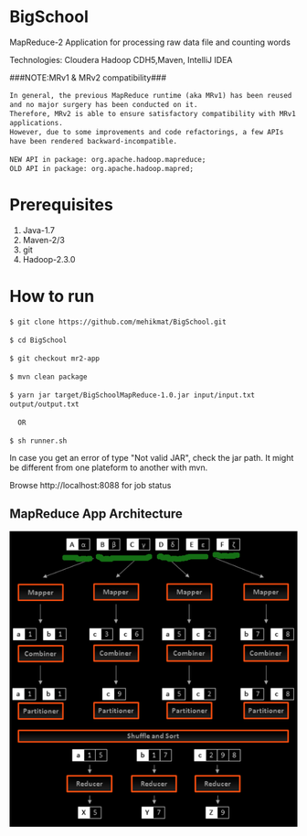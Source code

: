BigSchool
=========

MapReduce-2 Application for processing raw data file and counting words

Technologies: Cloudera Hadoop CDH5,Maven, IntelliJ IDEA

###NOTE:MRv1 & MRv2 compatibility###
```
In general, the previous MapReduce runtime (aka MRv1) has been reused and no major surgery has been conducted on it.
Therefore, MRv2 is able to ensure satisfactory compatibility with MRv1 applications.
However, due to some improvements and code refactorings, a few APIs have been rendered backward-incompatible.

NEW API in package: org.apache.hadoop.mapreduce;
OLD API in package: org.apache.hadoop.mapred;
```

Prerequisites
===============
1. Java-1.7
2. Maven-2/3
3. git
4. Hadoop-2.3.0

How to run
===============
    $ git clone https://github.com/mehikmat/BigSchool.git

    $ cd BigSchool

    $ git checkout mr2-app

    $ mvn clean package

    $ yarn jar target/BigSchoolMapReduce-1.0.jar input/input.txt output/output.txt

      OR

    $ sh runner.sh

  In case you get an error of type "Not valid JAR", check the jar path. It might be different from one plateform to another with mvn.


Browse http://localhost:8088 for job status

MapReduce App Architecture
----------------------------
![MapReduce App Architecture](/docs/map-reduce.png)